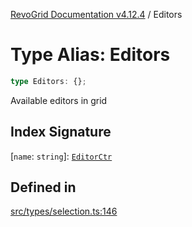 [RevoGrid Documentation v4.12.4](README.md) / Editors

# Type Alias: Editors

```ts
type Editors: {};
```

Available editors in grid

## Index Signature

 \[`name`: `string`\]: [`EditorCtr`](TypeAlias.EditorCtr.md)

## Defined in

[src/types/selection.ts:146](https://github.com/revolist/revogrid/blob/648f56ecfc5430eb0184373ea33dd565a6a33bb9/src/types/selection.ts#L146)
